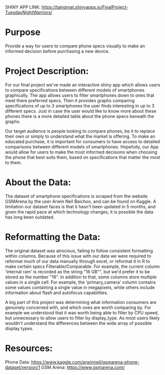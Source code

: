 SHINY APP LINK: https://taingmat.shinyapps.io/FinalProject-TuesdayNightWarriors/

# Purpose
Provide a way for users to compare phone specs visually to make an informed decision before purchasing a new device.

# Project Description:
For our final project we've made an interactive shiny app which allows users to compare specifications between different models of smartphones graphically. The app allows users to filter smartphones down to ones that meet there preferred specs. Then it provides graphs comparing specifications of up to 3 smartphones the user finds interesting in up to 3 different specs. Just in case the user would like to know more about these phones there is a more detailed table about the phone specs beneath the graphs.

Our target audience is people looking to compare phones, be it to replace their own or simply to understand what the market is offering. To make an educated purchase, it is important for consumers to have access to detailed comparisons between different models of smartphones. Hopefully, our App would allow for users to make the most informed decisions when choosing the phone that best suits them, based on specifications that matter the most to them.

# About the Data:
The dataset of smartphone specifications is scraped from the website GSMArena by the user Arwin Neil Baichoo, and can be found on Kaggle. A limitation our dataset faces is that it hasn't been updated in 5 months, and given the rapid pace at which technology changes, it is possible the data has long been outdated.

# Reformatting the Data:
The original dataset was atrocious, failing to follow consistent formatting within columns. Because of this issue with our data we were required to reformat much of our data manually through excel, or reformat it in R to make certain specs Filterable/Comparable. For example, the current column 'internal ram' is recorded as the string "16 GB"", but we'd prefer it to be stored as the number "16". In addition to that, some columns store multiple values in a single cell. For example, the 'primary_camera' column contains some values containing a single value in megapixels, while others include information about flash and autofocus capabilities.

A big part of this project was determining what information consumers are genuinely concerned with, and which ones are worth comparing by. For example we understood that it was worth being able to filter by CPU speed, but unnecessary to allow users to filter by display_type. As most users likely wouldn't understand the differences between the wide array of possible display types.


# Resources:
Phone Data: https://www.kaggle.com/arwinneil/gsmarena-phone-dataset/version/1
GSM Arena: https://www.gsmarena.com/
